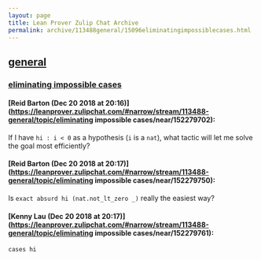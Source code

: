 ```yaml
---
layout: page
title: Lean Prover Zulip Chat Archive 
permalink: archive/113488general/15096eliminatingimpossiblecases.html
---
```


## [general](index.html)
### [eliminating impossible cases](15096eliminatingimpossiblecases.html)

#### [Reid Barton (Dec 20 2018 at 20:16)](https://leanprover.zulipchat.com/#narrow/stream/113488-general/topic/eliminating impossible cases/near/152279702):
If I have `hi : i < 0` as a hypothesis (`i` is a `nat`), what tactic will let me solve the goal most efficiently?

#### [Reid Barton (Dec 20 2018 at 20:17)](https://leanprover.zulipchat.com/#narrow/stream/113488-general/topic/eliminating impossible cases/near/152279750):
Is `exact absurd hi (nat.not_lt_zero _)` really the easiest way?

#### [Kenny Lau (Dec 20 2018 at 20:17)](https://leanprover.zulipchat.com/#narrow/stream/113488-general/topic/eliminating impossible cases/near/152279761):
`cases hi`

